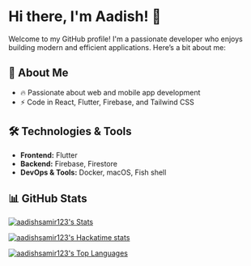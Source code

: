 # Hi there, I'm Aadish! 👋

Welcome to my GitHub profile! I'm a passionate developer who enjoys building modern and efficient applications. Here’s a bit about me:

## 🚀 About Me
- 🔥 Passionate about web and mobile app development
- ⚡ Code in React, Flutter, Firebase, and Tailwind CSS

## 🛠️ Technologies & Tools
- **Frontend:** Flutter
- **Backend:** Firebase, Firestore
- **DevOps & Tools:** Docker, macOS, Fish shell

## 📊 GitHub Stats

[![aadishsamir123's Stats](https://github-readme-stats.vercel.app/api?username=aadishsamir123&theme=transparent&show_icons=true&hide_border=true&count_private=true)](https://github.com/aadishsamir123)

[![aadishsamir123's Hackatime stats](https://github-readme-stats.hackclub.dev/api/wakatime?username=11557&api_domain=hackatime.hackclub.com&theme=transparent&custom_title=Aadish's+Hackatime+Stats&layout=compact&cache_seconds=0&langs_count=8&hide_border=true)](https://github.com/aadishsamir123)

[![aadishsamir123's Top Languages](https://github-readme-stats.vercel.app/api/top-langs/?username=aadishsamir123&theme=transparent&show_icons=true&hide_border=true&layout=compact)](https://github.com/aadishsamir123)
